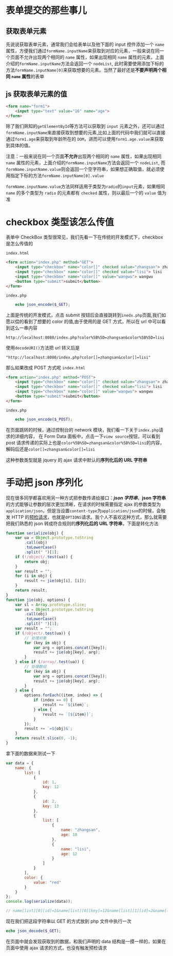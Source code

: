 # 表单提交的那些事儿

## 获取表单元素

先说说获取表单元素，通常我们会给表单以及他下面的 input 控件添加一个 `name` 属性，方便我们通过`formName.inputName`来获取到对应的元素，一般来说在同一个页面不允许出现两个相同的 `name` 属性，如果出现相同 `name` 属性的元素，上面介绍的`formName.inputName`方法会返回一个 `nodeList`,
此时需要使用添加下标的方法`formName.inputName[0]`来获取想要的元素。当然了最好还是**不要声明两个相同 `name` 属性**的表单

## js 获取表单元素的值

```html
<form name="form1">
    <input type="text" value="16" name="age">
</form>
```

除了我们熟知的`getElementById`等方法可以获取到 `input` 元素之外，还可以通过`formName.inputName`来直接获取到想要的元素,比如上面的代码中我们就可以直接通过`form1.age`来获取到年龄所在的 `DOM`，进而可以使用`form1.age.value`来获取到具体的值。

注意：一般来说在同一个页面**不允许**出现两个相同的 `name` 属性，如果出现相同 `name` 属性的元素，上面介绍的`formName.inputName`方法会返回一个 `nodeList`, 而`formName.inputName.value`则会返回一个空字符串，如果想正确取值，就必须使用指定下标的方法`formName.inputName[0].value`

`formName.inputName.value`方法同样适用于类型为`radio`的`input`元素，如果相同 `name` 的多个类型为 `radio` 的元素都有 `checked` 属性，则以最后一个的 `value` 值为准

# checkbox 类型该怎么传值

表单中 CheckBox 类型很常见，我们先看一下在传统的开发模式下，checkbox 是怎么传值的

`index.html`

```html
<form action="index.php" method="GET">
    <input type="checkbox" name="color[]" checked value="zhangsan"> zhangsan
    <input type="checkbox" name="color[]" checked value="lisi"> lisi
    <input type="checkbox" name="color[]" value="wangwu"> wangwu
    <button type="submit">submit</button>
</form>
```

`index.php`

```php
    echo json_encode($_GET);
```

上面是传统的开发模式，点击 submit 按钮后会直接跳转到`inedx.php`页面,我们如愿以偿的看到了想要的 color 的值,由于使用的是 GET 方式，所以在 url 中可以看到这么一串内容

```
http://localhost:8080/index.php?color%5B%5D=zhangsan&color%5B%5D=lisi
```

使用`decodeURI()`方法把 url 转义后是

```
"http://localhost:8080/index.php?color[]=zhangsan&color[]=lisi"
```

那么如果改成 POST 方式呢
`index.html`

```html
<form action="index.php" method="POST">
    <input type="checkbox" name="color[]" checked value="zhangsan"> zhangsan
    <input type="checkbox" name="color[]" checked value="lisi"> lisi
    <input type="checkbox" name="color[]" value="wangwu"> wangwu
    <button type="submit">submit</button>
</form>
```

`index.php`

```php
    echo json_encode($_POST);
```

在页面跳转的时候，通过控制台的 network 模块，我们看一下关于`index.php`请求的详细内容， 在 Form Data 面板中，点击一下`view source`按钮，可以看到 post 请求传递的实际上也是`color%5B%5D=zhangsan&color%5B%5D=lisi`的内容，解码后还是`color[]=zhangsan&color[]=lisi`

这种参数类型就是 jquery 的 ajax 请求中默认的**序列化后的 URL 字符串**

# 手动把 json 序列化

现在很多同学都喜欢用另一种方式把参数传递给接口：**_json 字符串_**，**json 字符串**的方式能够让参数的层次更加清晰，在请求的时候需要指定 ajax 的参数类型为`application/json`，但是当设置`content-type`为`application/json`的时候，会触发 HTTP 的[预检请求](https://developer.mozilla.org/zh-CN/docs/Web/HTTP/Access_control_CORS)，也就是`OPTIONS`请求。我个人不喜欢这种方式，那么就需要把我们熟悉的 json 转成符合规则的**序列化后的 URL 字符串**，下面是转化方法

```js
function serialize(obj) {
    var ua = Object.prototype.toString
        .call(obj)
        .toLowerCase()
        .split(" ")[1];
    if (!/object/.test(ua)) {
        return obj;
    }
    var result = "";
    for (i in obj) {
        result += jie(obj[i], [i]);
    }
    return result;
}
function jie(obj, options) {
    var sl = Array.prototype.slice;
    var ua = Object.prototype.toString
        .call(obj)
        .toLowerCase()
        .split(" ")[1];
    var result = "";
    if (/object/.test(ua)) {
        // 处理对象
        for (key in obj) {
            var arg = options.concat([key]);
            result += jie(obj[key], arg);
        }
    } else if (/array/.test(ua)) {
        // 处理数组
        for (key in obj) {
            var arg = options.concat([key]);
            result += jie(obj[key], arg);
        }
    } else {
        options.forEach((item, index) => {
            if (index == 0) {
                result += `${item}`;
            } else {
                result += `[${item}]`;
            }
        });
        result += `=${obj}&`;
    }
    return result.slice(0, -1);
}
```

拿下面的数据来测试一下

```js
var data = {
    name: {
        list: [
            {
                id: 1,
                key: 12
            },
            {
                id: 2,
                key: 13
            },
            {
                list: [
                    {
                        name: "zhangsan",
                        age: 10
                    },
                    {
                        name: "lisi",
                        age: 12
                    }
                ]
            }
        ],
        color: {
            value: "red"
        }
    }
};
console.log(serialize(data));

// name[list][0][id]=1&name[list][0][key]=12&name[list][1][id]=2&name[list][1][key]=13&name[list][2][list][0][name]=zhangsan&name[list][2][list][0][age]=10&name[list][2][list][1][name]=lisi&name[list][2][list][1][age]=12&name[color][value]=red
```

现在我们把这段字符串以 GET 的方式放到 php 文件中执行一次

```php
echo json_decode($_GET);
```

在页面中就会发现获取到的数据，和我们声明的 data 结构是一摸一样的，如果在页面中使用 ajax 请求的方式，也没有触发预检请求
